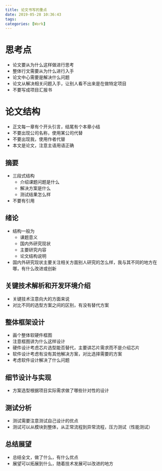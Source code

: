 ```yaml
---
title: 论文书写的重点
date: 2019-05-28 10:36:43
tags:
categories: [Work]
---
```


# 思考点

- 论文要从为什么这样做进行思考
- 整体行文需要从为什么进行入手
- 论文中心需要是解决什么问题
- 论文从解决相关问题入手，让别人看不出来是在做特定项目
- 不要写成项目汇报书

# 论文结构

- 正文每一章有个开头引言，结尾有个本章小结
- 不要出现公司名称，使用某公司代替
- 不要出现我，使用作者代替
- 本文是论文，注意主语用语正确

## 摘要

- 三段式结构
  - 介绍课题问题是什么
  - 解决方案是什么
  - 测试结果怎么样
- 不要有引用

## 绪论

- 结构一般为
  - 课题意义
  - 国内外研究现状
  - 主要研究内容
  - 论文结构说明
- 国内外研究现状主要关注相关方面别人研究的怎么样，我与其不同的地方在哪，有什么改进或创新

## 关键技术解析和开发环境介绍

- 关键技术注意向大的方面来说
- 对比不同的选型方案之间的区别，有没有替代方案

## 整体框架设计

- 画个整体软硬件框图
- 注意框图讲为什么这样设计
- 硬件设计考虑芯片选型能否替代，主要讲芯片需求而不是介绍芯片
- 软件设计考虑有没有其他解决方案，对比选择需要的方案
- 考虑软件设计解决了什么问题

## 细节设计与实现

- 方案选型根据项目实际需求做了哪些针对性的设计

## 测试分析

- 测试需要注意测试自己设计的优点
- 测试可以从模块到整体，从正常流程到异常流程，压力测试（性能测试）

## 总结展望

- 总结全文，做了什么，有什么优点
- 展望可以拓展到什么，随着技术发展可以改进的地方

